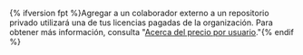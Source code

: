 {% ifversion fpt %}Agregar a un colaborador externo a un repositorio privado utilizará una de tus licencias pagadas de la organización. Para obtener más información, consulta "[Acerca del precio por usuario](/articles/about-per-user-pricing/)."{% endif %}
